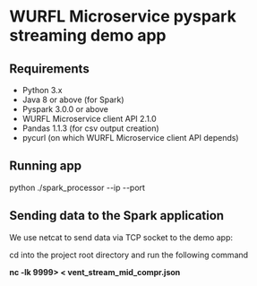 # WURFL Microservice pyspark streaming demo app

## Requirements
- Python 3.x
- Java 8 or above (for Spark)
- Pyspark 3.0.0 or above
- WURFL Microservice client API 2.1.0
- Pandas 1.1.3 (for csv output creation)
- pycurl (on which WURFL Microservice client API depends)

## Running app 

python ./spark_processor --ip <WM server IP> --port <WM server port>
  
## Sending data to the Spark application
We use netcat to send data via TCP socket to the demo app:

cd into the project root directory and run the following command

**nc -lk 9999> < vent_stream_mid_compr.json**
